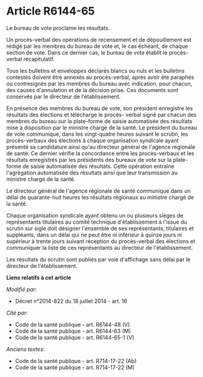 # Article R6144-65

Le bureau de vote proclame les résultats.

Un procès-verbal des opérations de recensement et de dépouillement est rédigé par les membres du bureau de vote et, le cas
échéant, de chaque section de vote. Dans ce dernier cas, le bureau de vote établit le procès-verbal récapitulatif.

Tous les bulletins et enveloppes déclarés blancs ou nuls et les bulletins contestés doivent être annexés au procès-verbal,
après avoir été paraphés ou contresignés par les membres du bureau avec indication, pour chacun, des causes d'annulation et
de la décision prise. Ces documents sont conservés par le directeur de l'établissement.

En présence des membres du bureau de vote, son président enregistre les résultats des élections et télécharge le procès-
verbal signé par chacun des membres du bureau sur la plate-forme de saisie automatisée des résultats mise à disposition par
le ministre chargé de la santé. Le président du bureau de vote communique, dans les vingt-quatre heures suivant le scrutin,
les procès-verbaux des élections à chaque organisation syndicale ayant présenté sa candidature ainsi qu'au directeur général
de l'agence régionale de santé. Ce dernier vérifie la concordance entre les procès-verbaux et les résultats enregistrés par
les présidents des bureaux de vote sur la plate-forme de saisie automatisée des résultats. Cette opération entraîne
l'agrégation automatisée des résultats ainsi que leur transmission au ministre chargé de la santé. 

Le directeur général de l'agence régionale de santé communique dans un délai de quarante-huit heures les résultats régionaux
au ministre chargé de la santé.

Chaque organisation syndicale ayant obtenu un ou plusieurs sièges de représentants titulaires au comité technique
d'établissement à l'issue du scrutin sur sigle doit désigner l'ensemble de ses représentants, titulaires et suppléants, dans
un délai qui ne peut être ni inférieur à quinze jours ni supérieur à trente jours suivant réception du procès-verbal des
élections et communiquer la liste de ces représentants au directeur de l'établissement.

Les résultats du scrutin sont publiés par voie d'affichage sans délai par le directeur de l'établissement.

**Liens relatifs à cet article**

_Modifié par_:

  - Décret n°2014-822 du 18 juillet 2014 - art. 16

_Cité par_:

  - Code de la santé publique - art. R6144-48 (V)
  - Code de la santé publique - art. R6144-63 (M)
  - Code de la santé publique - art. R6144-65-1 (V)

_Anciens textes_:

  - Code de la santé publique - art. R714-17-22 (Ab)
  - Code de la santé publique - art. R714-17-22 (M)
